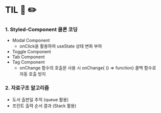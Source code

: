 # TIL 📖 ✏️
     

 ### 1. Styled-Component 클론 코딩
 
  - Modal Component
    * onClick을 활용하여 useState 상태 변화 부여
  - Toggle Component 
  - Tab Component 
  - Tag Component
    * onChange 함수의 호출문 사용 시 onChange{ () => function} 콜백 함수로 자동 호출 방지
    
    
    
  ### 2. 자료구조 알고리즘
  
   - 도서 출판일 추적 (queue 활용)
   - 프린트 출력 순서 결과 (Stack 활용)
